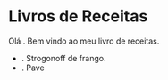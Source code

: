 # Livros de Receitas

Olá . Bem vindo ao meu livro de receitas.

- . Strogonoff de frango.
- . Pave

